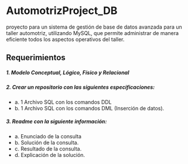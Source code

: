 # AutomotrizProject_DB
proyecto para un sistema de gestión de base de datos avanzada para un taller automotriz, utilizando MySQL, que permite administrar de manera eficiente todos los aspectos operativos del taller.

## Requerimientos

##### 1. Modelo Conceptual, Lógico, Físico y Relacional

##### 2. Crear un repositorio con las siguientes especificaciones:
- a. 1 Archivo SQL con los comandos DDL
- b. 1 Archivo SQL con los comandos DML (Inserción de datos).

##### 3. Readme con la siguiente información:
- a. Enunciado de la consulta
- b. Solución de la consulta.
- c. Resultado de la consulta.
- d. Explicación de la solución.